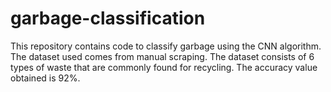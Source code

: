 # garbage-classification
This repository contains code to classify garbage using the CNN algorithm. The dataset used comes from manual scraping. The dataset consists of 6 types of waste that are commonly found for recycling. The accuracy value obtained is 92%.

